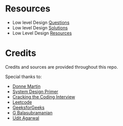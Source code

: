 # Resources
- Low level Design [Questions](https://github.com/prasadgujar/low-level-design-primer/blob/master/questions.md)
- Low level Design [Solutions](https://github.com/prasadgujar/low-level-design-primer/blob/master/solutions.md)
- Low Level Design [Resources](https://github.com/prasadgujar/low-level-design-primer/blob/master/resources.md)


# Credits
Credits and sources are provided throughout this repo.

Special thanks to:
- [Donne Martin](https://github.com/donnemartin/)
- [System Design Primer](https://github.com/donnemartin/system-design-primer)
- [Cracking the Coding Interview](https://www.careercup.com/)
- [Leetcode](https://leetcode.com/)
- [GeeksforGeeks](https://www.geeksforgeeks.org/)
- [G Balasubramanian](https://github.com/gopalbala)
- [Udit Agarwal](https://github.com/anomaly2104) 
